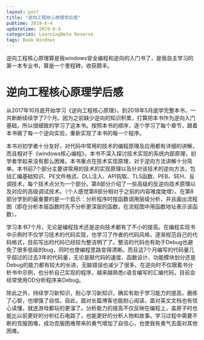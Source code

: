 ```yaml
---
layout: post
title: "逆向工程核心原理学后感"
pubtime: 2019-6-4
updatetime: 2019-6-4
categories: LearningNote Reverse
tags: Book Windows
---
```


逆向工程核心原理算是我windows安全编程和逆向的入门书了，是我自主学习的第一本专业书，算是一个里程碑，收获颇丰。


# 逆向工程核心原理学后感

 从2017年10月底开始学习《逆向工程核心原理》，到2018年5月底学完整本书，一共断断续续学了7个月。因为之前缺少逆向的知识积累，打算把本书作为逆向入门基础，所以很细致的学习了这本书。按照本书的顺序，逐个学习了每个章节，跟着本书做了每一个逆向实验，重新实现了本书的每一个程序。

本书对初学者十分友好，对代码中常用的技术的编程原理及应用都有详细的讲解，而且相对于《windows核心编程》，本书不深入探讨技术实现的系统内部原理，初学者学起来没有那么困难。本书重点在技术实现原理，对于逆向方法讲解十分简单。本书前7个部分主要讲常用的技术的实现原理以及针对该技术的逆向方法，包括汇编基础知识、PE文件格式、DLL注入、API钩取、TLS函数、PEB、SEH、反调技术，每个技术点分为一个部分。第8部分介绍了一些高级的反逆向技术原理以及对应的高级调试技术。（个人感觉第8部分相对于之前的内容难度陡增）。在第8部分学到的最重要的是一个启示：分析程序时按函数调用层级分析，并且画出流程图（即在分析本层函数时先不分析更深层的函数，在流程图中用函数地址表示该函数）。

学习本书7个月，无论是编程技术还是逆向技术都有了不小的提高。在编程实现书中示例时不仅学习技术的代码实现，也学习了作者的代码风格，逐渐规范自己的代码格式，目前写出的代码已经较为整洁明了了。整洁的代码也有助于Debug也避免了很多低级的bug，同时也使编程思路变得清晰。而且这7个月编写的代码量几乎超过的过去3年的代码量，无论是敲代码的速度、函数设计、功能模块划分还是Debug的能力都有较大的长进，无脑错误也减少了很多。在逆向时不仅跟着书分析书中示例，也分析自己实现的程序，越来越熟悉c语言编写的汇编代码，目前会经常使用OD分析程序来Debug。

除此之外，持续学习新知识，耐心学习新知识，确实有助于学习能力的提高，磨练了心智，也增强了自信。自此，面对长篇博客也能耐心阅读，面对英文文档也有信心读懂，就连游戏都玩的更溜了。分析能力的提高不仅反映在编程上，盖房子时也能比以前更好的分析红石电路了，也能更好的分析人物和故事。学习过程中需要不断的克服困难，成功克服困难带来的勇气增加了自信心，也使我有勇气去面对其他困难。